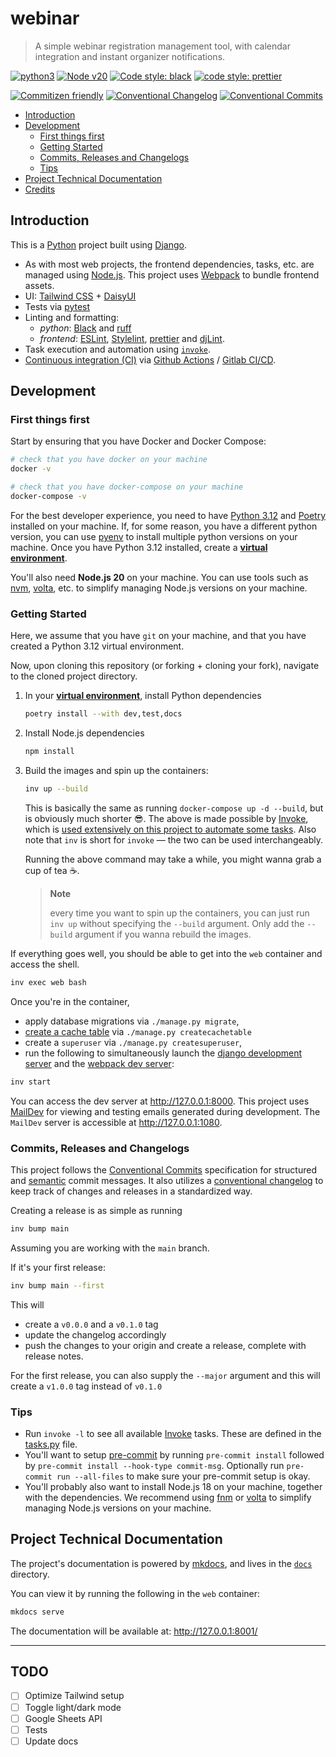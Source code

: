 # webinar

> A simple webinar registration management tool, with calendar integration and instant organizer notifications.

[![python3](https://img.shields.io/badge/python-3.12-brightgreen.svg)](https://python.org/)
[![Node v20](https://img.shields.io/badge/Node-v20-teal.svg)](https://nodejs.org/en/blog/release/v20.0.0)
[![Code style: black](https://img.shields.io/badge/code%20style-black-000000.svg)](https://github.com/psf/black)
[![code style: prettier](https://img.shields.io/badge/code%20style-prettier-ff69b4.svg)](https://prettier.io/)

[![Commitizen friendly](https://img.shields.io/badge/commitizen-friendly-brightgreen.svg)](http://commitizen.github.io/cz-cli/)
[![Conventional Changelog](https://img.shields.io/badge/changelog-conventional-brightgreen.svg)](https://github.com/conventional-changelog)
[![Conventional Commits](https://img.shields.io/badge/Conventional%20Commits-1.0.0-yellow.svg)](https://conventionalcommits.org)

<!-- START doctoc generated TOC please keep comment here to allow auto update -->
<!-- DON'T EDIT THIS SECTION, INSTEAD RE-RUN doctoc TO UPDATE -->

- [Introduction](#introduction)
- [Development](#development)
  - [First things first](#first-things-first)
  - [Getting Started](#getting-started)
  - [Commits, Releases and Changelogs](#commits-releases-and-changelogs)
  - [Tips](#tips)
- [Project Technical Documentation](#project-technical-documentation)
- [Credits](#credits)

<!-- END doctoc generated TOC please keep comment here to allow auto update -->

## Introduction

This is a [Python](https://www.python.org/) project built using [Django](https://www.djangoproject.com/).

- As with most web projects, the frontend dependencies, tasks, etc. are managed using [Node.js](https://nodejs.org/). This project uses [Webpack](https://webpack.js.org/) to bundle frontend assets.
- UI: [Tailwind CSS](https://tailwindcss.com/) + [DaisyUI](https://daisyui.com/)
- Tests via [pytest](https://pytest.org/)
- Linting and formatting:
  - _python_: [Black](https://black.readthedocs.io/) and [ruff](https://github.com/astral-sh/ruff)
  - _frontend_: [ESLint](https://eslint.org/), [Stylelint](https://stylelint.io/), [prettier](https://prettier.io/) and [djLint](https://www.djlint.com/).
- Task execution and automation using [`invoke`](http://www.pyinvoke.org/).
- [Continuous integration (CI)](https://www.atlassian.com/continuous-delivery/continuous-integration) via [Github Actions](https://github.com/features/actions) / [Gitlab CI/CD](https://docs.gitlab.com/ee/ci/).

## Development

### First things first

Start by ensuring that you have Docker and Docker Compose:

```sh
# check that you have docker on your machine
docker -v

# check that you have docker-compose on your machine
docker-compose -v
```

For the best developer experience, you need to have [Python 3.12](https://www.python.org/) and [Poetry](https://python-poetry.org/) installed on your machine. If, for some reason, you have a different python version, you can use [pyenv](https://github.com/pyenv/pyenv) to install multiple python versions on your machine. Once you have Python 3.12 installed, create a [**virtual environment**](https://realpython.com/python-virtual-environments-a-primer/).

You'll also need **Node.js 20** on your machine. You can use tools such as [nvm](https://github.com/nvm-sh/nvm), [volta](https://volta.sh/), etc. to simplify managing Node.js versions on your machine.

### Getting Started

Here, we assume that you have `git` on your machine, and that you have created a Python 3.12 virtual environment.

Now, upon cloning this repository (or forking + cloning your fork), navigate to the cloned project directory.

1. In your [**virtual environment**](https://realpython.com/python-virtual-environments-a-primer/), install Python dependencies

   ```bash
   poetry install --with dev,test,docs
   ```

2. Install Node.js dependencies

   ```bash
   npm install
   ```

3. Build the images and spin up the containers:

   ```sh
   inv up --build
   ```

   This is basically the same as running `docker-compose up -d --build`, but is obviously much shorter 😎. The above is made possible by [Invoke](https://www.pyinvoke.org/), which is [used extensively on this project to automate some tasks](#tips). Also note that `inv` is short for `invoke` — the two can be used interchangeably.

   Running the above command may take a while, you might wanna grab a cup of tea ☕.

   > **Note**
   >
   > every time you want to spin up the containers, you can just run `inv up` without specifying the `--build` argument. Only add the `--build` argument if you wanna rebuild the images.

If everything goes well, you should be able to get into the `web` container and access the shell.

```sh
inv exec web bash
```

Once you're in the container,

- apply database migrations via `./manage.py migrate`,
- [create a cache table](https://docs.djangoproject.com/en/5.0/topics/cache/#creating-the-cache-table) via `./manage.py createcachetable`
- create a `superuser` via `./manage.py createsuperuser`,
- run the following to simultaneously launch the [django development server](https://docs.djangoproject.com/en/5.0/ref/django-admin/#django-admin-runserver) and the [webpack dev server](https://webpack.js.org/configuration/dev-server/):

```sh
inv start
```

You can access the dev server at <http://127.0.0.1:8000>. This project uses [MailDev](https://github.com/maildev/maildev) for viewing and testing emails generated during development. The `MailDev` server is accessible at <http://127.0.0.1:1080>.

### Commits, Releases and Changelogs

This project follows the [Conventional Commits](https://www.conventionalcommits.org/en/v1.0.0/) specification for structured and [semantic](https://semver.org/spec/v2.0.0.html) commit messages. It also utilizes a [conventional changelog](https://github.com/conventional-changelog/conventional-changelog#getting-started) to keep track of changes and releases in a standardized way.

Creating a release is as simple as running

```bash
inv bump main
```

Assuming you are working with the `main` branch.

If it's your first release:

```bash
inv bump main --first
```

This will

- create a `v0.0.0` and a `v0.1.0` tag
- update the changelog accordingly
- push the changes to your origin and create a release, complete with release notes.

For the first release, you can also supply the `--major` argument and this will create a `v1.0.0` tag instead of `v0.1.0`

### Tips

- Run `invoke -l` to see all available [Invoke](https://www.pyinvoke.org/) tasks. These are defined in the [tasks.py](tasks.py) file.
- You'll want to setup [pre-commit](https://pre-commit.com/) by running `pre-commit install` followed by `pre-commit install --hook-type commit-msg`. Optionally run `pre-commit run --all-files` to make sure your pre-commit setup is okay.
- You'll probably also want to install Node.js 18 on your machine, together with the dependencies. We recommend using [fnm](https://github.com/Schniz/fnm) or [volta](https://volta.sh/) to simplify managing Node.js versions on your machine.

## Project Technical Documentation

The project's documentation is powered by [mkdocs](https://www.mkdocs.org/), and lives in the [`docs`](./docs/) directory.

You can view it by running the following in the `web` container:

```bash
mkdocs serve
```

The documentation will be available at: <http://127.0.0.1:8001/>

---

## TODO

- [ ] Optimize Tailwind setup
- [ ] Toggle light/dark mode
- [ ] Google Sheets API
- [ ] Tests
- [ ] Update docs
